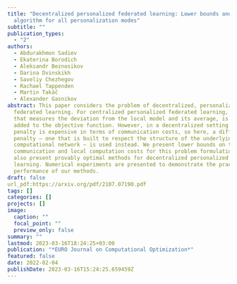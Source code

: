 ```yaml
---
title: "Decentralized personalized federated learning: Lower bounds and optimal
  algorithm for all personalization modes"
subtitle: ""
publication_types:
  - "2"
authors:
  - Abdurakhmon Sadiev
  - Ekaterina Borodich
  - Aleksandr Beznosikov
  - Darina Dvinskikh
  - Saveliy Chezhegov
  - Rachael Tappenden
  - Martin Takáč
  - Alexander Gasnikov
abstract: This paper considers the problem of decentralized, personalized
  federated learning. For centralized personalized federated learning, a penalty
  that measures the deviation from the local model and its average, is often
  added to the objective function. However, in a decentralized setting this
  penalty is expensive in terms of communication costs, so here, a different
  penalty — one that is built to respect the structure of the underlying
  computational network — is used instead. We present lower bounds on the
  communication and local computation costs for this problem formulation and we
  also present provably optimal methods for decentralized personalized federated
  learning. Numerical experiments are presented to demonstrate the practical
  performance of our methods.
draft: false
url_pdf:https://arxiv.org/pdf/2107.07190.pdf
tags: []
categories: []
projects: []
image:
  caption: ""
  focal_point: ""
  preview_only: false
summary: ""
lastmod: 2023-03-16T18:24:25+03:00
publication: "*EURO Journal on Computational Optimization*"
featured: false
date: 2022-02-04
publishDate: 2023-03-16T15:24:25.659459Z
---
```

